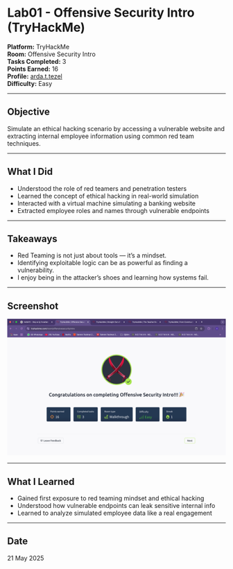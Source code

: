 # Lab01 - Offensive Security Intro (TryHackMe)

**Platform:** TryHackMe  
**Room:** Offensive Security Intro  
**Tasks Completed:** 3  
**Points Earned:** 16  
**Profile:** [arda.t.tezel](https://tryhackme.com/p/arda.t.tezel)  
**Difficulty:** Easy

---

##  Objective

Simulate an ethical hacking scenario by accessing a vulnerable website and extracting internal employee information using common red team techniques.

---

##  What I Did

- Understood the role of red teamers and penetration testers
- Learned the concept of ethical hacking in real-world simulation
- Interacted with a virtual machine simulating a banking website
- Extracted employee roles and names through vulnerable endpoints

---

##  Takeaways

- Red Teaming is not just about tools — it’s a mindset.
- Identifying exploitable logic can be as powerful as finding a vulnerability.
- I enjoy being in the attacker’s shoes and learning how systems fail.

---

##  Screenshot


![](https://github.com/ATTezel/RedTeam-Labs/blob/main/Screen%20Shot%202025-05-21%20at%2013.20.31.png)


---

##  What I Learned

- Gained first exposure to red teaming mindset and ethical hacking
- Understood how vulnerable endpoints can leak sensitive internal info
- Learned to analyze simulated employee data like a real engagement

---

##  Date

21 May 2025
